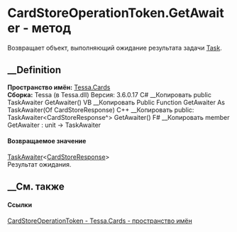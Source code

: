 # CardStoreOperationToken.GetAwaiter - метод
Возвращает объект, выполняющий ожидание результата задачи
[Task](P_Tessa_Cards_CardStoreOperationToken_Task.htm).
## __Definition
 **Пространство имён:** [Tessa.Cards](N_Tessa_Cards.htm)  
 **Сборка:** Tessa (в Tessa.dll) Версия: 3.6.0.17
C# __Копировать
     public TaskAwaiter<CardStoreResponse> GetAwaiter()
VB __Копировать
     Public Function GetAwaiter As TaskAwaiter(Of CardStoreResponse)
C++ __Копировать
     public:
    TaskAwaiter<CardStoreResponse^> GetAwaiter()
F# __Копировать
     member GetAwaiter : unit -> TaskAwaiter<CardStoreResponse> 
#### Возвращаемое значение
[TaskAwaiter](https://learn.microsoft.com/dotnet/api/system.runtime.compilerservices.taskawaiter-1)<[CardStoreResponse](T_Tessa_Cards_CardStoreResponse.htm)>  
Результат ожидания.
##  __См. также
#### Ссылки
[CardStoreOperationToken - ](T_Tessa_Cards_CardStoreOperationToken.htm)
[Tessa.Cards - пространство имён](N_Tessa_Cards.htm)
